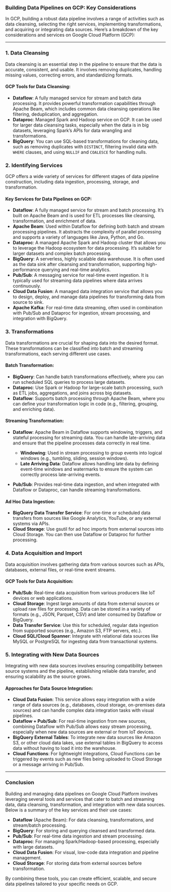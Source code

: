 ### **Building Data Pipelines on GCP: Key Considerations**

In GCP, building a robust data pipeline involves a range of activities such as data cleansing, selecting the right services, implementing transformations, and acquiring or integrating data sources. Here’s a breakdown of the key considerations and services on Google Cloud Platform (GCP):

---

### **1. Data Cleansing**

Data cleansing is an essential step in the pipeline to ensure that the data is accurate, consistent, and usable. It involves removing duplicates, handling missing values, correcting errors, and standardizing formats.

#### **GCP Tools for Data Cleansing:**
- **Dataflow**: A fully managed service for stream and batch data processing. It provides powerful transformation capabilities through Apache Beam, which includes common data cleansing operations like filtering, deduplication, and aggregation.
- **Dataproc**: Managed Spark and Hadoop service on GCP. It can be used for larger data cleansing tasks, especially when the data is in big datasets, leveraging Spark’s APIs for data wrangling and transformations.
- **BigQuery**: You can use SQL-based transformations for cleaning data, such as removing duplicates with `DISTINCT`, filtering invalid data with `WHERE` clauses, and using `NULLIF` and `COALESCE` for handling nulls.

### **2. Identifying Services**

GCP offers a wide variety of services for different stages of data pipeline construction, including data ingestion, processing, storage, and transformation.

#### **Key Services for Data Pipelines on GCP**:
- **Dataflow**: A fully managed service for stream and batch processing. It’s built on Apache Beam and is used for ETL processes like cleansing, transformation, and enrichment of data.
- **Apache Beam**: Used within Dataflow for defining both batch and stream processing pipelines. It abstracts the complexity of parallel processing and supports a variety of languages like Java, Python, and Go.
- **Dataproc**: A managed Apache Spark and Hadoop cluster that allows you to leverage the Hadoop ecosystem for data processing. It’s suitable for larger datasets and complex batch processing.
- **BigQuery**: A serverless, highly scalable data warehouse. It is often used as the data sink after cleansing and transformation, supporting high-performance querying and real-time analytics.
- **Pub/Sub**: A messaging service for real-time event ingestion. It is typically used for streaming data pipelines where data arrives continuously.
- **Cloud Data Fusion**: A managed data integration service that allows you to design, deploy, and manage data pipelines for transforming data from source to sink.
- **Apache Kafka**: For real-time data streaming, often used in combination with Pub/Sub and Dataproc for ingestion, stream processing, and integration with BigQuery.

### **3. Transformations**

Data transformations are crucial for shaping data into the desired format. These transformations can be classified into batch and streaming transformations, each serving different use cases.

#### **Batch Transformation**:
- **BigQuery**: Can handle batch transformations effectively, where you can run scheduled SQL queries to process large datasets.
- **Dataproc**: Use Spark or Hadoop for large-scale batch processing, such as ETL jobs, aggregations, and joins across big datasets.
- **Dataflow**: Supports batch processing through Apache Beam, where you can define your transformation logic in code (e.g., filtering, grouping, and enriching data).

#### **Streaming Transformation**:
- **Dataflow**: Apache Beam in Dataflow supports windowing, triggers, and stateful processing for streaming data. You can handle late-arriving data and ensure that the pipeline processes data correctly in real time.
  - **Windowing**: Used in stream processing to group events into logical windows (e.g., tumbling, sliding, session windows).
  - **Late Arriving Data**: Dataflow allows handling late data by defining event-time windows and watermarks to ensure the system can correctly process late-arriving events.
  
- **Pub/Sub**: Provides real-time data ingestion, and when integrated with Dataflow or Dataproc, can handle streaming transformations.
  
#### **Ad Hoc Data Ingestion**:
- **BigQuery Data Transfer Service**: For one-time or scheduled data transfers from sources like Google Analytics, YouTube, or any external systems via APIs.
- **Cloud Storage**: Use gsutil for ad hoc imports from external sources into Cloud Storage. You can then use Dataflow or Dataproc for further processing.

### **4. Data Acquisition and Import**

Data acquisition involves gathering data from various sources such as APIs, databases, external files, or real-time event streams.

#### **GCP Tools for Data Acquisition**:
- **Pub/Sub**: Real-time data acquisition from various producers like IoT devices or web applications.
- **Cloud Storage**: Ingest large amounts of data from external sources or upload raw files for processing. Data can be stored in a variety of formats (e.g., JSON, Parquet, CSV) and later consumed by Dataflow or BigQuery.
- **Data Transfer Service**: Use this for scheduled, regular data ingestion from supported sources (e.g., Amazon S3, FTP servers, etc.).
- **Cloud SQL/Cloud Spanner**: Integrate with relational data sources like MySQL or PostgreSQL for ingesting data from transactional systems.

### **5. Integrating with New Data Sources**

Integrating with new data sources involves ensuring compatibility between source systems and the pipeline, establishing reliable data transfer, and ensuring scalability as the source grows.

#### **Approaches for Data Source Integration**:
- **Cloud Data Fusion**: This service allows easy integration with a wide range of data sources (e.g., databases, cloud storage, on-premises data sources) and can handle complex data integration tasks with visual pipelines.
- **Dataflow + Pub/Sub**: For real-time ingestion from new sources, combining Dataflow with Pub/Sub allows easy stream processing, especially when new data sources are external or from IoT devices.
- **BigQuery External Tables**: To integrate new data sources like Amazon S3, or other cloud data lakes, use external tables in BigQuery to access data without having to load it into the warehouse.
- **Cloud Functions**: For lightweight integrations, Cloud Functions can be triggered by events such as new files being uploaded to Cloud Storage or a message arriving in Pub/Sub.

---

### **Conclusion**

Building and managing data pipelines on Google Cloud Platform involves leveraging several tools and services that cater to batch and streaming data, data cleansing, transformation, and integration with new data sources. Below is a summary of the key services and their use cases:

- **Dataflow** (Apache Beam): For data cleansing, transformations, and stream/batch processing.
- **BigQuery**: For storing and querying cleansed and transformed data.
- **Pub/Sub**: For real-time data ingestion and stream processing.
- **Dataproc**: For managing Spark/Hadoop-based processing, especially with large datasets.
- **Cloud Data Fusion**: For visual, low-code data integration and pipeline management.
- **Cloud Storage**: For storing data from external sources before transformation.

By combining these tools, you can create efficient, scalable, and secure data pipelines tailored to your specific needs on GCP.
